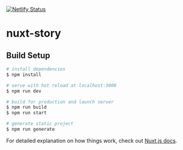 [![Netlify Status](https://api.netlify.com/api/v1/badges/826e4e0e-7b6d-4ea9-b1fa-413bff50de02/deploy-status)](https://app.netlify.com/sites/eager-shirley-8d4c2d/deploys)
# nuxt-story

## Build Setup

```bash
# install dependencies
$ npm install

# serve with hot reload at localhost:3000
$ npm run dev

# build for production and launch server
$ npm run build
$ npm run start

# generate static project
$ npm run generate
```

For detailed explanation on how things work, check out [Nuxt.js docs](https://nuxtjs.org).
